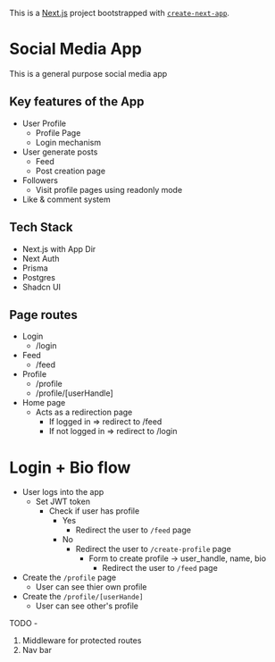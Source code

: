This is a [Next.js](https://nextjs.org/) project bootstrapped with [`create-next-app`](https://github.com/vercel/next.js/tree/canary/packages/create-next-app).

# Social Media App

This is a general purpose social media app

## Key features of the App

- User Profile
  - Profile Page
  - Login mechanism
- User generate posts
  - Feed
  - Post creation page
- Followers
  - Visit profile pages using readonly mode
- Like & comment system

## Tech Stack

- Next.js with App Dir
- Next Auth
- Prisma
- Postgres
- Shadcn UI

## Page routes

- Login
  - /login
- Feed
  - /feed
- Profile
  - /profile
  - /profile/[userHandle]
- Home page
  - Acts as a redirection page
    - If logged in => redirect to /feed
    - If not logged in => redirect to /login

# Login + Bio flow

- User logs into the app
  - Set JWT token
    - Check if user has profile
      - Yes
        - Redirect the user to `/feed` page
      - No
        - Redirect the user to `/create-profile` page
          - Form to create profile -> user_handle, name, bio
            - Redirect the user to `/feed` page
- Create the `/profile` page
  - User can see thier own profile
- Create the `/profile/[userHande]`
  - User can see other's profile

TODO -

1. Middleware for protected routes
2. Nav bar
